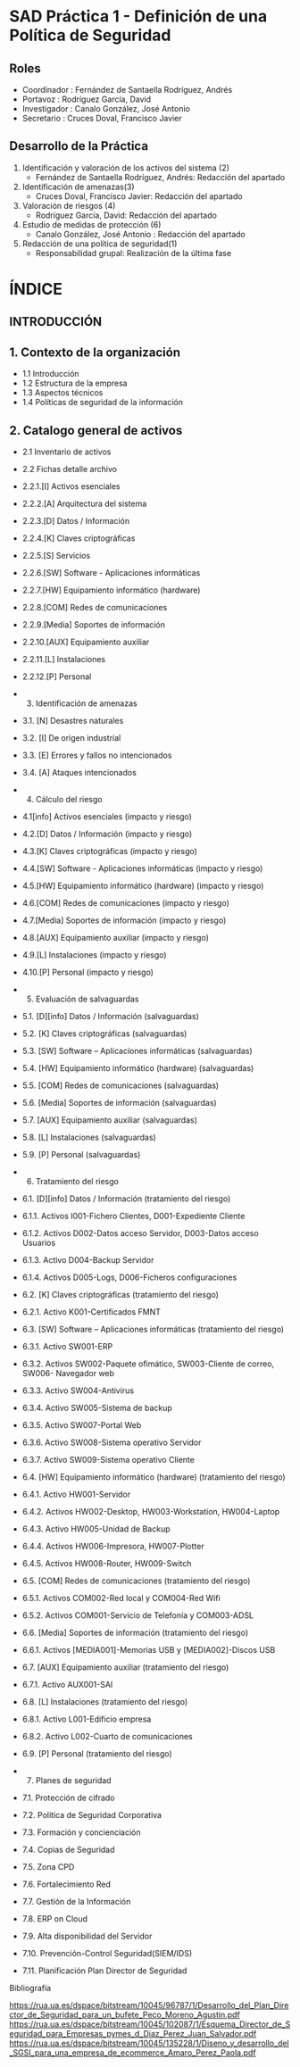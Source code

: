 # SAD Práctica 1 - Definición de una Política de Seguridad

## Roles
- Coordinador : Fernández de Santaella Rodríguez, Andrés
- Portavoz : Rodríguez García, David
- Investigador : Canalo González, José Antonio 
- Secretario : Cruces Doval, Francisco Javier

## Desarrollo de la Práctica
1. Identificación y valoración de los activos del sistema (2)
    - Fernández de Santaella Rodríguez, Andrés: Redacción del apartado
2. Identificación de amenazas(3)
    - Cruces Doval, Francisco Javier: Redacción del apartado
3. Valoración de riesgos (4)
    - Rodríguez García, David: Redacción del apartado 
4. Estudio de medidas de protección (6)
    - Canalo González, José Antonio : Redacción del apartado
5. Redacción de una política de seguridad(1)
    - Responsabilidad grupal: Realización de la última fase

# ÍNDICE

## INTRODUCCIÓN

## 1. Contexto de la organización
-  1.1 Introducción
-  1.2 Estructura de la empresa
-  1.3 Aspectos técnicos
-  1.4 Políticas de seguridad de la información

## 2. Catalogo general de activos
- 2.1 Inventario de activos
- 2.2 Fichas detalle archivo
- 2.2.1.[I] Activos esenciales
- 2.2.2.[A] Arquitectura del sistema
- 2.2.3.[D] Datos / Información
- 2.2.4.[K] Claves criptográficas
- 2.2.5.[S] Servicios
- 2.2.6.[SW] Software - Aplicaciones informáticas
- 2.2.7.[HW] Equipamiento informático (hardware)
- 2.2.8.[COM] Redes de comunicaciones
- 2.2.9.[Media] Soportes de información
- 2.2.10.[AUX] Equipamiento auxiliar
- 2.2.11.[L] Instalaciones
- 2.2.12.[P] Personal


- 3. Identificación de amenazas
- 3.1. [N] Desastres naturales
- 3.2. [I] De origen industrial
- 3.3. [E] Errores y fallos no intencionados
- 3.4. [A] Ataques intencionados

- 4. Cálculo del riesgo
- 4.1[info] Activos esenciales (impacto y riesgo)
- 4.2.[D] Datos / Información (impacto y riesgo)
- 4.3.[K] Claves criptográficas (impacto y riesgo)
- 4.4.[SW] Software - Aplicaciones informáticas (impacto y riesgo)
- 4.5.[HW] Equipamiento informático (hardware) (impacto y riesgo)
- 4.6.[COM] Redes de comunicaciones (impacto y riesgo)
- 4.7.[Media] Soportes de información (impacto y riesgo)
- 4.8.[AUX] Equipamiento auxiliar (impacto y riesgo)
- 4.9.[L] Instalaciones (impacto y riesgo)
- 4.10.[P] Personal (impacto y riesgo)

- 5. Evaluación de salvaguardas
- 5.1. [D][info] Datos / Información (salvaguardas)
- 5.2. [K] Claves criptográficas (salvaguardas)
- 5.3. [SW] Software – Aplicaciones informáticas (salvaguardas)
- 5.4. [HW] Equipamiento informático (hardware) (salvaguardas)
- 5.5. [COM] Redes de comunicaciones (salvaguardas)
- 5.6. [Media] Soportes de información (salvaguardas)
- 5.7. [AUX] Equipamiento auxiliar (salvaguardas)
- 5.8. [L] Instalaciones (salvaguardas)
- 5.9. [P] Personal (salvaguardas)

- 6. Tratamiento del riesgo
- 6.1. [D][info] Datos / Información (tratamiento del riesgo)
- 6.1.1. Activos I001-Fichero Clientes, D001-Expediente Cliente
- 6.1.2. Activos D002-Datos acceso Servidor, D003-Datos acceso Usuarios
- 6.1.3. Activo D004-Backup Servidor
- 6.1.4. Activos D005-Logs, D006-Ficheros configuraciones
- 6.2. [K] Claves criptográficas (tratamiento del riesgo)
- 6.2.1. Activo K001-Certificados FMNT
- 6.3. [SW] Software – Aplicaciones informáticas (tratamiento del riesgo)
- 6.3.1. Activo SW001-ERP
- 6.3.2. Activos SW002-Paquete ofimático, SW003-Cliente de correo, SW006- Navegador web
- 6.3.3. Activo SW004-Antivirus
- 6.3.4. Activo SW005-Sistema de backup
- 6.3.5. Activo SW007-Portal Web
- 6.3.6. Activo SW008-Sistema operativo Servidor
- 6.3.7. Activo SW009-Sistema operativo Cliente
- 6.4. [HW] Equipamiento informático (hardware) (tratamiento del riesgo)
- 6.4.1. Activo HW001-Servidor
- 6.4.2. Activos HW002-Desktop, HW003-Workstation, HW004-Laptop
- 6.4.3. Activo HW005-Unidad de Backup
- 6.4.4. Activos HW006-Impresora, HW007-Plotter
- 6.4.5. Activos HW008-Router, HW009-Switch
- 6.5. [COM] Redes de comunicaciones (tratamiento del riesgo)
- 6.5.1. Activos COM002-Red local y COM004-Red Wifi
- 6.5.2. Activos COM001-Servicio de Telefonía y COM003-ADSL
- 6.6. [Media] Soportes de información (tratamiento del riesgo)
- 6.6.1. Activos [MEDIA001]-Memorias USB y [MEDIA002]-Discos USB
- 6.7. [AUX] Equipamiento auxiliar (tratamiento del riesgo)
- 6.7.1. Activo AUX001-SAI
- 6.8. [L] Instalaciones (tratamiento del riesgo)
- 6.8.1. Activo L001-Edificio empresa
- 6.8.2. Activo L002-Cuarto de comunicaciones
- 6.9. [P] Personal (tratamiento del riesgo)

- 7. Planes de seguridad
- 7.1. Protección de cifrado
- 7.2. Política de Seguridad Corporativa
- 7.3. Formación y concienciación
- 7.4. Copias de Seguridad
- 7.5. Zona CPD
- 7.6. Fortalecimiento Red
- 7.7. Gestión de la Información
- 7.8. ERP on Cloud
- 7.9. Alta disponibilidad del Servidor
- 7.10. Prevención-Control Seguridad(SIEM/IDS)
- 7.11. Planificación Plan Director de Seguridad



Bibliografía 

https://rua.ua.es/dspace/bitstream/10045/96787/1/Desarrollo_del_Plan_Director_de_Seguridad_para_un_bufete_Peco_Moreno_Agustin.pdf
https://rua.ua.es/dspace/bitstream/10045/102087/1/Esquema_Director_de_Seguridad_para_Empresas_pymes_d_Diaz_Perez_Juan_Salvador.pdf
https://rua.ua.es/dspace/bitstream/10045/135228/1/Diseno_y_desarrollo_del_SGSI_para_una_empresa_de_ecommerce_Amaro_Perez_Paola.pdf